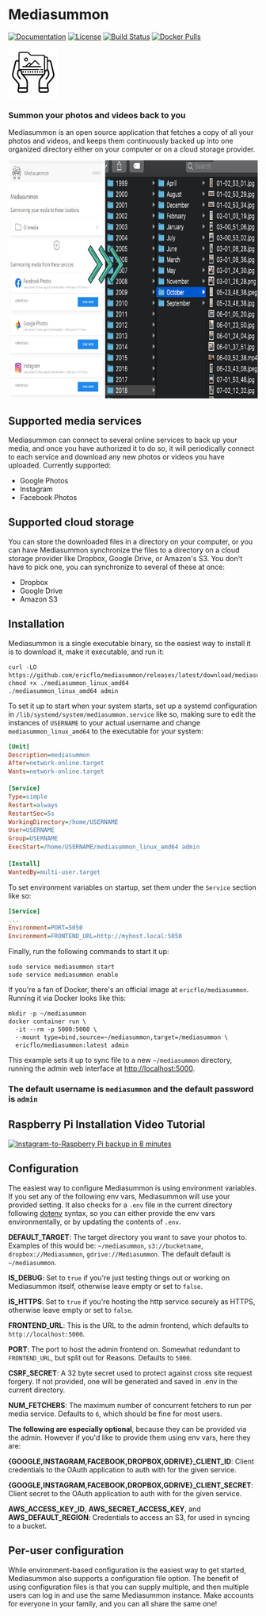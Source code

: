 # Mediasummon

[![Documentation](https://godoc.org/github.com/ericflo/mediasummon?status.svg)](https://godoc.org/github.com/ericflo/mediasummon)
[![License](https://img.shields.io/github/license/ericflo/mediasummon.svg)](https://github.com/ericflo/mediasummon/blob/master/LICENSE.md)
[![Build Status](https://github.com/ericflo/mediasummon/workflows/mediasummon%20release%20workflow/badge.svg)](https://github.com/ericflo/mediasummon/releases)
[![Docker Pulls](https://img.shields.io/docker/pulls/ericflo/mediasummon)](https://hub.docker.com/r/ericflo/mediasummon)

<img width="100" height="100" src="/admin/static/icons/apple-touch-icon.png?raw=true" />

### Summon your photos and videos back to you

Mediasummon is an open source application that fetches a copy of all your
photos and videos, and keeps them continuously backed up into one organized
directory either on your computer or on a cloud storage provider.

<p align="center">
  <img height="480" src="/admin/static/design/Figure.png?raw=true" />
</p>


## Supported media services

Mediasummon can connect to several online services to back up your media, and
once you have authorized it to do so, it will periodically connect to each
service and download any new photos or videos you have uploaded. Currently
supported:

* Google Photos
* Instagram
* Facebook Photos


## Supported cloud storage

You can store the downloaded files in a directory on your computer, or you can
have Mediasummon synchronize the files to a directory on a cloud storage
provider like Dropbox, Google Drive, or Amazon's S3. You don't have to
pick one, you can synchronize to several of these at once:

* Dropbox
* Google Drive
* Amazon S3


## Installation

Mediasummon is a single executable binary, so the easiest way to install it is
to download it, make it executable, and run it:

```console
curl -LO https://github.com/ericflo/mediasummon/releases/latest/download/mediasummon_linux_amd64
chmod +x ./mediasummon_linux_amd64
./mediasummon_linux_amd64 admin
```

To set it up to start when your system starts, set up a systemd configuration
in `/lib/systemd/system/mediasummon.service` like so, making sure to edit the
instances of `USERNAME` to your actual username and change `mediasummon_linux_amd64`
to the executable for your system:

```ini
[Unit]
Description=mediasummon
After=network-online.target
Wants=network-online.target

[Service]
Type=simple
Restart=always
RestartSec=5s
WorkingDirectory=/home/USERNAME
User=USERNAME
Group=USERNAME
ExecStart=/home/USERNAME/mediasummon_linux_amd64 admin

[Install]
WantedBy=multi-user.target
```

To set environment variables on startup, set them under the `Service` section
like so:

```ini
[Service]
...
Environment=PORT=5050
Environment=FRONTEND_URL=http://myhost.local:5050
```

Finally, run the following commands to start it up:

```console
sudo service mediasummon start
sudo service mediasummon enable
```

If you're a fan of Docker, there's an official image at `ericflo/mediasummon`.
Running it via Docker looks like this:

```console
mkdir -p ~/mediasummon
docker container run \
  -it --rm -p 5000:5000 \
  --mount type=bind,source=~/mediasummon,target=/mediasummon \
  ericflo/mediasummon:latest admin
```

This example sets it up to sync file to a new `~/mediasummon` directory,
running the admin web interface at [http://localhost:5000](http://localhost:5000).

### The default username is `mediasummon` and the default password is `admin`


## Raspberry Pi Installation Video Tutorial
[![Instagram-to-Raspberry Pi backup in 8 minutes](https://img.youtube.com/vi/-UrIY5Se2f0/0.jpg)](https://www.youtube.com/watch?v=-UrIY5Se2f0)

## Configuration

The easiest way to configure Mediasummon is using environment variables. If you
set any of the following env vars, Mediasummon will use your provided setting.
It also checks for a `.env` file in the current directory following
[dotenv](https://github.com/motdotla/dotenv) syntax, so you can either provide
the env vars environmentally, or by updating the contents of `.env`.

**DEFAULT_TARGET**: The target directory you want to save your photos to.
Examples of this would be: `~/mediasummon`, `s3://bucketname`,
`dropbox://Mediasummon`, `gdrive://Mediasummon`. The default default is
`~/mediasummon`.

**IS_DEBUG**: Set to `true` if you're just testing things out or working on
Mediasummon itself, otherwise leave empty or set to `false`.

**IS_HTTPS**: Set to `true` if you're hosting the http service securely as HTTPS,
otherwise leave empty or set to `false`.

**FRONTEND_URL**: This is the URL to the admin frontend, which defaults to
`http://localhost:5000`.

**PORT**: The port to host the admin frontend on. Somewhat redundant to
``FRONTEND_URL``, but split out for Reasons. Defaults to `5000`.

**CSRF_SECRET**: A 32 byte secret used to protect against cross site request
forgery. If not provided, one will be generated and saved in .env in the
current directory.

**NUM_FETCHERS**: The maximum number of concurrent fetchers to run per media
service. Defaults to `6`, which should be fine for most users.

**The following are especially optional**, because they can be provided via the
admin. However if you'd like to provide them using env vars, here they are:

**{GOOGLE,INSTAGRAM,FACEBOOK,DROPBOX,GDRIVE}_CLIENT_ID**: Client credentials to
the OAuth application to auth with for the given service.

**{GOOGLE,INSTAGRAM,FACEBOOK,DROPBOX,GDRIVE}_CLIENT_SECRET**: Client secret to
the OAuth application to auth with for the given service.

**AWS_ACCESS_KEY_ID**, **AWS_SECRET_ACCESS_KEY**, and **AWS_DEFAULT_REGION**:
Credentials to access an S3, for used in syncing to a bucket.


## Per-user configuration

While environment-based configuration is the easiest way to get started,
Mediasummon also supports a configuration file option. The benefit of using
configuration files is that you can supply multiple, and then multiple
users can log in and use the same Mediasummon instance. Make accounts for
everyone in your family, and you can all share the same one!

